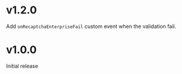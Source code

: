 # v1.2.0

Add `onRecaptchaEnterpriseFail` custom event when the validation fail.

# v1.0.0

Initial release